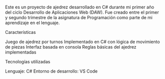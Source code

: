 Este es un proyecto de ajedrez desarrollado en C# durante mi primer año del ciclo Desarrollo de Aplicaciones Web (DAW). Fue creado entre el primer y segundo trimestre de la asignatura de Programación como parte de mi aprendizaje en el lenguaje.

Características

Juego de ajedrez por turnos
Implementado en C# con lógica de movimiento de piezas
Interfaz basada en consola
Reglas básicas del ajedrez implementadas


Tecnologías utilizadas

Lenguaje: C#
Entorno de desarrollo: VS Code
